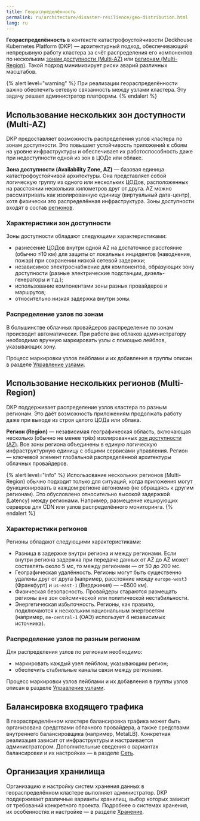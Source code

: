 ```yaml
---
title: Геораспределённость
permalink: ru/architecture/disaster-resilience/geo-distribution.html
lang: ru
---
```


**Геораспределённость** в контексте катастрофоустойчивости Deckhouse Kubernetes Platform (DKP) — архитектурный подход, обеспечивающий непрерывную работу кластера за счёт распределения его компонентов по нескольким [зонам доступности (Multi-AZ)](#использование-нескольких-зон-доступности-multi-az) или [регионам (Multi-Region)](#использование-нескольких-регионов-multi-region). Такой подход минимизирует риски аварий различных масштабов.

{% alert level="warning" %}
При реализации геораспределённости важно обеспечить сетевую связанность между узлами кластера. Эту задачу решает администратор платформы.
{% endalert %}

## Использование нескольких зон доступности (Multi-AZ)

DKP предоставляет возможность распределения узлов кластера по зонам доступности.
Это повышает устойчивость приложений к сбоям на уровне инфраструктуры и обеспечивает их работоспособность даже при недоступности одной из зон в ЦОДе или облаке.

**Зона доступности (Availability Zone, AZ)** — базовая единица катастрофоустойчивой архитектуры. Она представляет собой логическую группу из одного или нескольких ЦОДов, расположенных на расстоянии нескольких километров друг от друга. AZ можно рассматривать как изолированную единицу (виртуальный дата-центр), хотя физически это распределённая инфраструктура. Зоны доступности входят в состав [регионов](#использование-нескольких-регионов-multi-region).

### Характеристики зон доступности

Зоны доступности обладают следующими характеристиками:

- разнесение ЦОДов внутри одной AZ на достаточное расстояние (обычно ≤10 км) для защиты от локальных инцидентов (наводнение, пожар) при сохранении низкой сетевой задержки;
- независимое электроснабжение для компонентов, образующих зону доступности (разные электрические подстанции, дизель-генераторы и т.д.);
- использование компонентами зоны разных провайдеров и маршрутов;
- относительно низкая задержка внутри зоны.

### Распределение узлов по зонам

В большинстве облачных провайдеров распределение по зонам происходит автоматически. При работе вне облаков администратору необходимо вручную маркировать узлы с помощью лейблов, указывающих зону.

Процесс маркировки узлов лейблами и их добавления в группы описан в разделе [Управление узлами](../../admin/configuration/platform-scaling/node-management.html).

## Использование нескольких регионов (Multi-Region)

DKP поддерживает распределение узлов кластера по разным регионам.
Это даёт возможность приложениям продолжать работу даже при выходе из строя целого ЦОДа или облака.

**Регион (Region)** — независимая географическая область, включающая несколько (обычно не менее трёх) изолированных [зон доступности (AZ)](#использование-нескольких-зон-доступности-multi-az). Все зоны региона объединены в единую логическую инфраструктурную единицу с общими сервисами управления. Регион — ключевой элемент глобальной распределённой архитектуры облачных провайдеров.

{% alert level="info" %}
Использование нескольких регионов (Multi-Region) обычно подходит только для ситуаций, когда приложения могут функционировать в каждом регионе автономно (не обращаясь к другим регионам). Это обусловлено относительно высокой задержкой (Latency) между регионами. Например, размещение кеширующих серверов для CDN или узлов распределённого мониторинга.
{% endalert %}

### Характеристики регионов

Регионы обладают следующими характеристиками:

- Разница в задержке внутри региона и между регионами. Если внутри региона задержка при передаче данных от AZ до AZ может составлять около 5 мс, то между регионами — от 50 до 200 мс.
- Географическая удалённость. Регионы могут быть существенно удалены друг от друга (например, расстояние между `europe-west3` (Франкфурт) и `us-east-1` (Вирджиния) — ~6500 км).
- Физическая безопасность. Провайдеры стараются размещать регионы вне зон сейсмической или политической нестабильности.
- Энергетическая избыточность. Регионы, как правило, подключаются к нескольким национальным энергосетям (например, `me-central-1` (ОАЭ) использует 4 независимых источника).

### Распределение узлов по разным регионам

Для распределения узлов по регионам необходимо:

- маркировать каждый узел лейблом, указывающим регион;
- обеспечить стабильные каналы связи между регионами.

Процесс маркировки узлов лейблами и их добавления в группы узлов описан в разделе [Управление узлами](../../admin/configuration/platform-scaling/node-management.html).

## Балансировка входящего трафика

В геораспределённом кластере балансировка трафика может быть организована средствами облачного провайдера, а также средствами внутреннего балансировщика (например, MetalLB). Конкретная реализация зависит от инфраструктуры и настраивается администратором. Дополнительные сведения о вариантах балансировки и их настройках — в разделе [Сеть](../../admin/configuration/network/).

## Организация хранилища

Организацию и настройку систем хранения данных в геораспределённом кластере выполняет администратор. DKP поддерживает различные варианты хранилищ, выбор которых зависит от требований конкретного проекта. Подробнее о системах хранения, их особенностях и настройке — в разделе [Хранение](../../admin/configuration/storage/).
